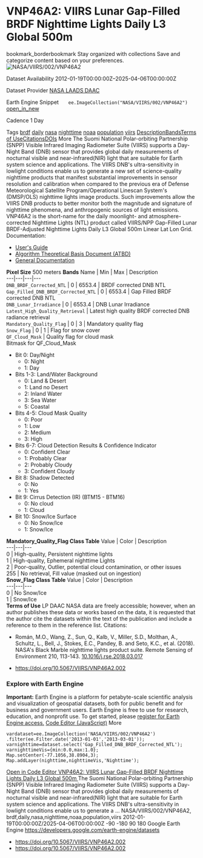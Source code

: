  
#  VNP46A2: VIIRS Lunar Gap-Filled BRDF Nighttime Lights Daily L3 Global 500m 
bookmark_borderbookmark Stay organized with collections  Save and categorize content based on your preferences.
![NASA/VIIRS/002/VNP46A2](https://developers.google.com/earth-engine/datasets/images/NASA/NASA_VIIRS_002_VNP46A2_sample.png) 

Dataset Availability
    2012-01-19T00:00:00Z–2025-04-06T00:00:00Z 

Dataset Provider
     [ NASA LAADS DAAC ](https://doi.org/10.5067/VIIRS/VNP46A2.002) 

Earth Engine Snippet
     `    ee.ImageCollection("NASA/VIIRS/002/VNP46A2")   ` [ open_in_new ](https://code.earthengine.google.com/?scriptPath=Examples:Datasets/NASA/NASA_VIIRS_002_VNP46A2) 

Cadence
    1 Day 

Tags
     [brdf](https://developers.google.com/earth-engine/datasets/tags/brdf) [daily](https://developers.google.com/earth-engine/datasets/tags/daily) [nasa](https://developers.google.com/earth-engine/datasets/tags/nasa) [nighttime](https://developers.google.com/earth-engine/datasets/tags/nighttime) [noaa](https://developers.google.com/earth-engine/datasets/tags/noaa) [population](https://developers.google.com/earth-engine/datasets/tags/population) [viirs](https://developers.google.com/earth-engine/datasets/tags/viirs)
[Description](https://developers.google.com/earth-engine/datasets/catalog/NASA_VIIRS_002_VNP46A2#description)[Bands](https://developers.google.com/earth-engine/datasets/catalog/NASA_VIIRS_002_VNP46A2#bands)[Terms of Use](https://developers.google.com/earth-engine/datasets/catalog/NASA_VIIRS_002_VNP46A2#terms-of-use)[Citations](https://developers.google.com/earth-engine/datasets/catalog/NASA_VIIRS_002_VNP46A2#citations)[DOIs](https://developers.google.com/earth-engine/datasets/catalog/NASA_VIIRS_002_VNP46A2#dois) More
The Suomi National Polar-orbiting Partnership (SNPP) Visible Infrared Imaging Radiometer Suite (VIIRS) supports a Day-Night Band (DNB) sensor that provides global daily measurements of nocturnal visible and near-infrared(NIR) light that are suitable for Earth system science and applications. The VIIRS DNB's ultra-sensitivity in lowlight conditions enable us to generate a new set of science-quality nighttime products that manifest substantial improvements in sensor resolution and calibration when compared to the previous era of Defense Meteorological Satellite Program/Operational Linescan System's (DMSP/OLS) nighttime lights image products. Such improvements allow the VIIRS DNB products to better monitor both the magnitude and signature of nighttime phenomena, and anthropogenic sources of light emissions.
VNP46A2 is the short-name for the daily moonlight- and atmosphere-corrected Nighttime Lights (NTL) product called VIIRS/NPP Gap-Filled Lunar BRDF-Adjusted Nighttime Lights Daily L3 Global 500m Linear Lat Lon Grid.
Documentation:
  * [User's Guide](https://ladsweb.modaps.eosdis.nasa.gov/api/v2/content/archives/Document%20Archive/Science%20Data%20Product%20Documentation/VIIRS_Black_Marble_UG_v1.3_Sep_2022.pdf)
  * [Algorithm Theoretical Basis Document (ATBD)](https://ladsweb.modaps.eosdis.nasa.gov/api/v2/content/archives/Document%20Archive/Science%20Data%20Product%20Documentation/Product%20Generation%20Algorithms/VIIRS_Black_Marble_ATBD_v1.1_July_2020.pdf)
  * [General Documentation](https://ladsweb.modaps.eosdis.nasa.gov/missions-and-measurements/products/VNP46A2/)


**Pixel Size** 500 meters 
**Bands**
Name | Min | Max | Description  
---|---|---|---  
`DNB_BRDF_Corrected_NTL` |  0  |  6553.4  | BRDF corrected DNB NTL  
`Gap_Filled_DNB_BRDF_Corrected_NTL` |  0  |  6553.4  | Gap Filled BRDF corrected DNB NTL  
`DNB_Lunar_Irradiance` |  0  |  6553.4  | DNB Lunar Irradiance  
`Latest_High_Quality_Retrieval` | Latest high quality BRDF corrected DNB radiance retrieval  
`Mandatory_Quality_Flag` |  0  |  3  | Mandatory quality flag  
`Snow_Flag` |  0  |  1  | Flag for snow cover  
`QF_Cloud_Mask` | Quality flag for cloud mask  
Bitmask for QF_Cloud_Mask
  * Bit 0: Day/Night 
    * 0: Night
    * 1: Day
  * Bits 1-3: Land/Water Background 
    * 0: Land & Desert
    * 1: Land no Desert
    * 2: Inland Water
    * 3: Sea Water
    * 5: Coastal
  * Bits 4-5: Cloud Mask Quality 
    * 0: Poor
    * 1: Low
    * 2: Medium
    * 3: High
  * Bits 6-7: Cloud Detection Results & Confidence Indicator 
    * 0: Confident Clear
    * 1: Probably Clear
    * 2: Probably Cloudy
    * 3: Confident Cloudy
  * Bit 8: Shadow Detected 
    * 0: No
    * 1: Yes
  * Bit 9: Cirrus Detection (IR) (BTM15 - BTM16) 
    * 0: No cloud
    * 1: Cloud
  * Bit 10: Snow/Ice Surface 
    * 0: No Snow/Ice
    * 1: Snow/Ice

  
**Mandatory_Quality_Flag Class Table**
Value | Color | Description  
---|---|---  
0 | High-quality, Persistent nighttime lights  
1 | High-quality, Ephemeral nighttime Lights  
2 | Poor-quality, Outlier, potential cloud contamination, or other issues   
255 | No retrieval, Fill value (masked out on ingestion)  
**Snow_Flag Class Table**
Value | Color | Description  
---|---|---  
0 | No Snow/Ice  
1 | Snow/Ice  
**Terms of Use**
LP DAAC NASA data are freely accessible; however, when an author publishes these data or works based on the data, it is requested that the author cite the datasets within the text of the publication and include a reference to them in the reference list.
Citations:
  * Román, M.O., Wang, Z., Sun, Q., Kalb, V., Miller, S.D., Molthan, A., Schultz, L., Bell, J., Stokes, E.C., Pandey, B. and Seto, K.C., et al. (2018). NASA's Black Marble nighttime lights product suite. Remote Sensing of Environment 210, 113-143. [10.1016/j.rse.2018.03.017](https://doi.org/10.1016/j.rse.2018.03.017)


  * [ https://doi.org/10.5067/VIIRS/VNP46A2.002 ](https://doi.org/10.5067/VIIRS/VNP46A2.002)


### Explore with Earth Engine
**Important:** Earth Engine is a platform for petabyte-scale scientific analysis and visualization of geospatial datasets, both for public benefit and for business and government users. Earth Engine is free to use for research, education, and nonprofit use. To get started, please [register for Earth Engine access.](https://console.cloud.google.com/earth-engine)
[Code Editor (JavaScript)](https://developers.google.com/earth-engine/datasets/catalog/NASA_VIIRS_002_VNP46A2#code-editor-javascript-sample) More
```
vardataset=ee.ImageCollection('NASA/VIIRS/002/VNP46A2')
.filter(ee.Filter.date('2013-01-01','2013-03-01'));
varnighttime=dataset.select('Gap_Filled_DNB_BRDF_Corrected_NTL');
varnighttimeVis={min:0.0,max:1.0};
Map.setCenter(-77.1056,38.8904,3);
Map.addLayer(nighttime,nighttimeVis,'Nighttime');
```
[ Open in Code Editor ](https://code.earthengine.google.com/?scriptPath=Examples:Datasets/NASA/NASA_VIIRS_002_VNP46A2)
[ VNP46A2: VIIRS Lunar Gap-Filled BRDF Nighttime Lights Daily L3 Global 500m ](https://developers.google.com/earth-engine/datasets/catalog/NASA_VIIRS_002_VNP46A2)
The Suomi National Polar-orbiting Partnership (SNPP) Visible Infrared Imaging Radiometer Suite (VIIRS) supports a Day-Night Band (DNB) sensor that provides global daily measurements of nocturnal visible and near-infrared(NIR) light that are suitable for Earth system science and applications. The VIIRS DNB's ultra-sensitivity in lowlight conditions enable us to generate a …
NASA/VIIRS/002/VNP46A2, brdf,daily,nasa,nighttime,noaa,population,viirs 
2012-01-19T00:00:00Z/2025-04-06T00:00:00Z
-90 -180 90 180 
Google Earth Engine
https://developers.google.com/earth-engine/datasets
  * [ https://doi.org/10.5067/VIIRS/VNP46A2.002 ](https://doi.org/https://doi.org/10.5067/VIIRS/VNP46A2.002)
  * [ https://doi.org/10.5067/VIIRS/VNP46A2.002 ](https://doi.org/https://developers.google.com/earth-engine/datasets/catalog/NASA_VIIRS_002_VNP46A2)



